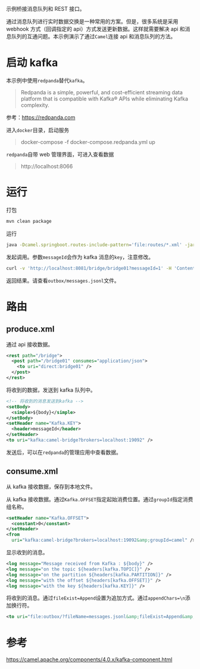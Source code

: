 示例桥接消息队列和 REST 接口。

通过消息队列进行实时数据交换是一种常用的方案。但是，很多系统是采用 webhook 方式（回调指定的 api）方式发送更新数据。这样就需要解决 api 和消息队列的互通问题。本示例演示了通过`Camel`连接 api 和消息队列的方法。

# 启动 kafka

本示例中使用`redpanda`替代`kafka`。

> Redpanda is a simple, powerful, and cost-efficient streaming data platform that is compatible with Kafka® APIs while eliminating Kafka complexity.

参考：https://redpanda.com

进入`docker`目录，启动服务

> docker-compose -f docker-compose.redpanda.yml up

`redpanda`自带 web 管理界面，可进入查看数据

> http://localhost:8066

# 运行

打包

```sh
mvn clean package
```

运行

```sh
java -Dcamel.springboot.routes-include-pattern='file:routes/*.xml' -jar ./target/bridge-1.0-SNAPSHOT.jar
```

发起调用。参数`messageId`会作为 kafka 消息的`key`，注意修改。

```sh
curl -v 'http://localhost:8081/bridge/bridge01?messageId=1' -H 'Content-Type: application/json'  -d '{"prop1":"value1","prop2":{"prop2_1":123}}'
```

返回结果。请查看`outbox/messages.jsonl`文件。

# 路由

## produce.xml

通过 api 接收数据。

```xml
<rest path="/bridge">
  <post path="/bridge01" consumes="application/json">
    <to uri="direct:bridge01" />
  </post>
</rest>
```

将收到的数据，发送到 kafka 队列中。

```xml
<!-- 将收到的消息发送到kafka -->
<setBody>
  <simple>${body}</simple>
</setBody>
<setHeader name="Kafka.KEY">
  <header>messageId</header>
</setHeader>
<to uri="kafka:camel-bridge?brokers=localhost:19092" />
```

发送后，可以在`redpanda`的管理应用中查看数据。

## consume.xml

从 kafka 接收数据，保存到本地文件。

从 kafka 接收数据。通过`Kafka.OFFSET`指定起始消费位置。通过`groupId`指定消费组名称。

```xml
<setHeader name="Kafka.OFFSET">
  <constant>0</constant>
</setHeader>
<from
  uri="kafka:camel-bridge?brokers=localhost:19092&amp;groupId=camel" />
```

显示收到的消息。

```xml
<log message="Message received from Kafka : ${body}" />
<log message="on the topic ${headers[kafka.TOPIC]}" />
<log message="on the partition ${headers[kafka.PARTITION]}" />
<log message="with the offset ${headers[kafka.OFFSET]}" />
<log message="with the key ${headers[kafka.KEY]}" />
```

将收到的消息。通过`fileExist=Append`设置为追加方式。通过`appendChars=\n`添加换行符。

```xml
<to uri="file:outbox/?fileName=messages.jsonl&amp;fileExist=Append&amp;appendChars=\n" />
```

# 参考

https://camel.apache.org/components/4.0.x/kafka-component.html
